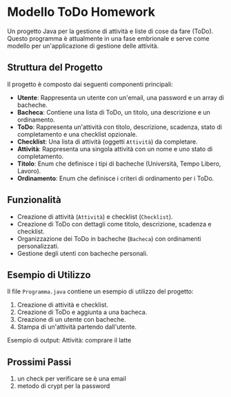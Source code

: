 # Modello ToDo Homework

Un progetto Java per la gestione di attività e liste di cose da fare (ToDo). Questo programma è attualmente in una fase embrionale e serve come modello per un'applicazione di gestione delle attività.

## Struttura del Progetto

Il progetto è composto dai seguenti componenti principali:

- **Utente**: Rappresenta un utente con un'email, una password e un array di bacheche.
- **Bacheca**: Contiene una lista di ToDo, un titolo, una descrizione e un ordinamento.
- **ToDo**: Rappresenta un'attività con titolo, descrizione, scadenza, stato di completamento e una checklist opzionale.
- **Checklist**: Una lista di attività (oggetti `Attività`) da completare.
- **Attività**: Rappresenta una singola attività con un nome e uno stato di completamento.
- **Titolo**: Enum che definisce i tipi di bacheche (Università, Tempo Libero, Lavoro).
- **Ordinamento**: Enum che definisce i criteri di ordinamento per i ToDo.

## Funzionalità

- Creazione di attività (`Attività`) e checklist (`Checklist`).
- Creazione di ToDo con dettagli come titolo, descrizione, scadenza e checklist.
- Organizzazione dei ToDo in bacheche (`Bacheca`) con ordinamenti personalizzati.
- Gestione degli utenti con bacheche personali.

## Esempio di Utilizzo

Il file `Programma.java` contiene un esempio di utilizzo del progetto:

1. Creazione di attività e checklist.
2. Creazione di ToDo e aggiunta a una bacheca.
3. Creazione di un utente con bacheche.
4. Stampa di un'attività partendo dall'utente.

Esempio di output:
Attività: comprare il latte

## Prossimi Passi

1. un check per verificare se è una email
2. metodo di crypt per la password